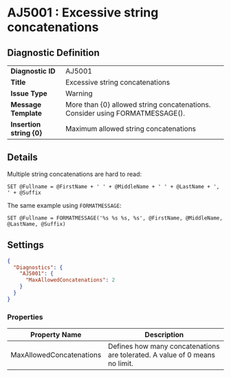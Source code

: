 # AJ5001 : Excessive string concatenations

## Diagnostic Definition

<table>
  <tr>
    <td class="header"><b>Diagnostic ID</b></td>
    <td>AJ5001</td>
  </tr>
  <tr>
    <td class="header"><b>Title</b></td>
    <td>Excessive string concatenations</td>
  </tr>
  <tr>
    <td class="header"><b>Issue Type</b></td>
    <td>Warning</td>
  </tr>
  <tr>
    <td class="header"><b>Message Template</b></td>
    <td>More than {0} allowed string concatenations. Consider using FORMATMESSAGE().</td>
  </tr>
    <tr>
    <td class="header"><b>Insertion string {0}</b></td>
    <td>Maximum allowed string concatenations</td>
  </tr>

</table>

## Details

Multiple string concatenations are hard to read:

```tsql
SET @Fullname = @FirstName + ' ' + @MiddleName + ' ' + @LastName + ', ' + @Suffix
```

The same example using `FORMATMESSAGE`:

```tsql
SET @Fullname = FORMATMESSAGE('%s %s %s, %s', @FirstName, @MiddleName, @LastName, @Suffix)
```


## Settings

```json
{
  "Diagnostics": {
    "AJ5001": {
      "MaxAllowedConcatenations": 2
    }
  }
}
```


### Properties

| Property Name            | Description                                                                 |
|--------------------------|-----------------------------------------------------------------------------|
| MaxAllowedConcatenations | Defines how many concatenations are tolerated. A value of 0 means no limit. |




